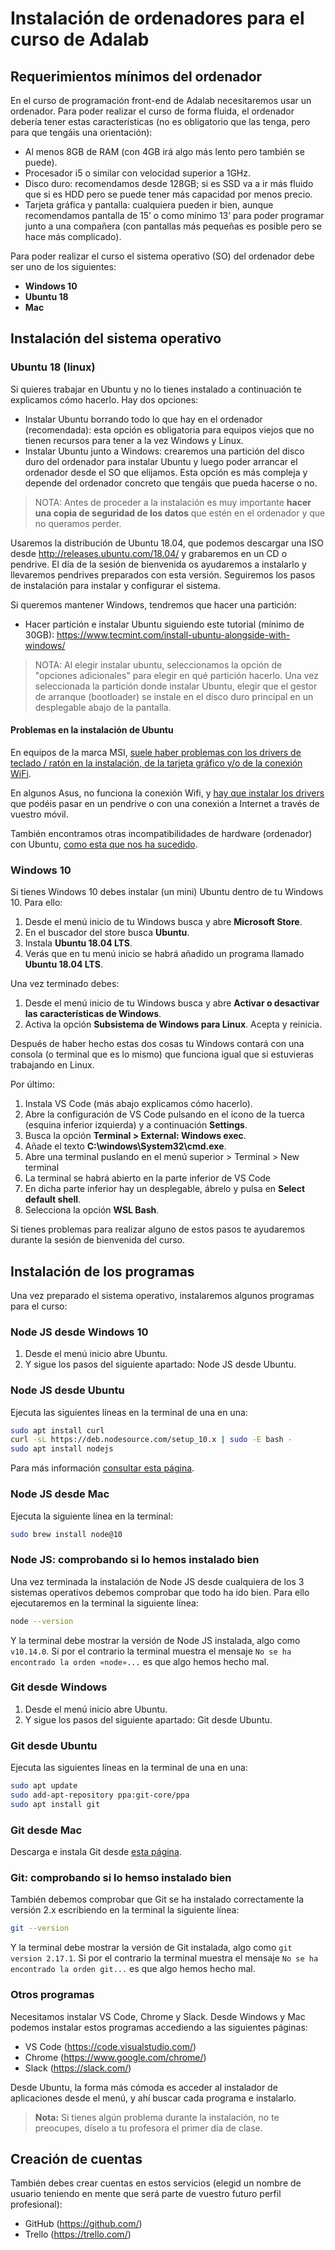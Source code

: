 # Instalación de ordenadores para el curso de Adalab

## Requerimientos mínimos del ordenador

En el curso de programación front-end de Adalab necesitaremos usar un ordenador. Para poder realizar el curso de forma fluida, el ordenador debería tener estas características (no es obligatorio que las tenga, pero para que tengáis una orientación):

- Al menos 8GB de RAM (con 4GB irá algo más lento pero también se puede).
- Procesador i5 o similar con velocidad superior a 1GHz.
- Disco duro: recomendamos desde 128GB; si es SSD va a ir más fluido que si es HDD pero se puede tener más capacidad por menos precio.
- Tarjeta gráfica y pantalla: cualquiera pueden ir bien, aunque recomendamos pantalla de 15’ o como mínimo 13’ para poder programar junto a una compañera (con pantallas más pequeñas es posible pero se hace más complicado).

Para poder realizar el curso el sistema operativo (SO) del ordenador debe ser uno de los siguientes:

- **Windows 10**
- **Ubuntu 18**
- **Mac**

## Instalación del sistema operativo

### Ubuntu 18 (linux)

Si quieres trabajar en Ubuntu y no lo tienes instalado a continuación te explicamos cómo hacerlo. Hay dos opciones:

- Instalar Ubuntu borrando todo lo que hay en el ordenador (recomendada): esta opción es obligatoria para equipos viejos que no tienen recursos para tener a la vez Windows y Linux.
- Instalar Ubuntu junto a Windows: crearemos una partición del disco duro del ordenador para instalar Ubuntu y luego poder arrancar el ordenador desde el SO que elijamos. Esta opción es más compleja y depende del ordenador concreto que tengáis que pueda hacerse o no.

> NOTA: Antes de proceder a la instalación es muy importante **hacer una copia de seguridad de los datos** que estén en el ordenador y que no queramos perder.

Usaremos la distribución de Ubuntu 18.04, que podemos descargar una ISO desde http://releases.ubuntu.com/18.04/ y grabaremos en un CD o pendrive. El día de la sesión de bienvenida os ayudaremos a instalarlo y llevaremos pendrives preparados con esta versión. Seguiremos los pasos de instalación para instalar y configurar el sistema.

Si queremos mantener Windows, tendremos que hacer una partición:

- Hacer partición e instalar Ubuntu siguiendo este tutorial (mínimo de 30GB): https://www.tecmint.com/install-ubuntu-alongside-with-windows/

> NOTA: Al elegir instalar ubuntu, seleccionamos la opción de "opciones adicionales" para elegir en qué partición hacerlo. Una vez seleccionada la partición donde instalar Ubuntu, elegir que el gestor de arranque (bootloader) se instale en el disco duro principal en un desplegable abajo de la pantalla.

#### Problemas en la instalación de Ubuntu

En equipos de la marca MSI, [suele haber problemas con los drivers de teclado / ratón en la instalación, de la tarjeta gráfico y/o de la conexión WiFi](https://gist.github.com/mari-linhares/cef4cb3440408e44963d1447a7db5ae0).

En algunos Asus, no funciona la conexión Wifi, y [hay que instalar los drivers](https://askubuntu.com/questions/990378/wi-fi-not-working-on-lenovo-thinkpad-e570-realtek-rtl8821ce) que podéis pasar en un pendrive o con una conexión a Internet a través de vuestro móvil.

También encontramos otras incompatibilidades de hardware (ordenador) con Ubuntu, [como esta que nos ha sucedido](https://askubuntu.com/questions/38780/how-do-i-set-nomodeset-after-ive-already-installed-ubuntu).

### Windows 10

Si tienes Windows 10 debes instalar (un mini) Ubuntu dentro de tu Windows 10. Para ello:

1. Desde el menú inicio de tu Windows busca y abre **Microsoft Store**.
1. En el buscador del store busca **Ubuntu**.
1. Instala **Ubuntu 18.04 LTS**.
1. Verás que en tu menú inicio se habrá añadido un programa llamado **Ubuntu 18.04 LTS**.

Una vez terminado debes:

1. Desde el menú inicio de tu Windows busca y abre **Activar o desactivar las características de Windows**.
1. Activa la opción **Subsistema de Windows para Linux**. Acepta y reinicia.

Después de haber hecho estas dos cosas tu Windows contará con una consola (o terminal que es lo mismo) que funciona igual que si estuvieras trabajando en Linux.

Por último:

1. Instala VS Code (más abajo explicamos cómo hacerlo).
1. Abre la configuración de VS Code pulsando en el icono de la tuerca (esquina inferior izquierda) y a continuación **Settings**.
1. Busca la opción **Terminal > External: Windows exec**.
1. Añade el texto **C:\windows\System32\cmd.exe**.
1. Abre una terminal puslando en el menú superior > Terminal > New terminal
1. La terminal se habrá abierto en la parte inferior de VS Code
1. En dicha parte inferior hay un desplegable, ábrelo y pulsa en **Select default shell**.
1. Selecciona la opción **WSL Bash**.

Si tienes problemas para realizar alguno de estos pasos te ayudaremos durante la sesión de bienvenida del curso.

## Instalación de los programas

Una vez preparado el sistema operativo, instalaremos algunos programas para el curso:

### Node JS desde Windows 10

1. Desde el menú inicio abre Ubuntu.
1. Y sigue los pasos del siguiente apartado: Node JS desde Ubuntu.

### Node JS desde Ubuntu

Ejecuta las siguientes líneas en la terminal de una en una:

```bash
sudo apt install curl
curl -sL https://deb.nodesource.com/setup_10.x | sudo -E bash -
sudo apt install nodejs
```

Para más información [consultar esta página](https://joshtronic.com/2018/05/08/how-to-install-nodejs-10-on-ubuntu-1804-lts/).

### Node JS desde Mac

Ejecuta la siguiente línea en la terminal:

```bash
sudo brew install node@10
```

### Node JS: comprobando si lo hemos instalado bien

Una vez terminada la instalación de Node JS desde cualquiera de los 3 sistemas operativos debemos comprobar que todo ha ido bien. Para ello ejecutaremos en la terminal la siguiente línea:

```bash
node --version
```

Y la terminal debe mostrar la versión de Node JS instalada, algo como `v10.14.0`.
Si por el contrario la terminal muestra el mensaje `No se ha encontrado la orden «node»...` es que algo hemos hecho mal.

### Git desde Windows

1. Desde el menú inicio abre Ubuntu.
1. Y sigue los pasos del siguiente apartado: Git desde Ubuntu.

### Git desde Ubuntu

Ejecuta las siguientes líneas en la terminal de una en una:

```bash
sudo apt update
sudo add-apt-repository ppa:git-core/ppa
sudo apt install git
```

### Git desde Mac

Descarga e instala Git desde [esta página](https://git-scm.com/download/mac).

### Git: comprobando si lo hemso instalado bien

También debemos comprobar que Git se ha instalado correctamente la versión 2.x escribiendo en la terminal la siguiente línea:

```bash
git --version
```

Y la terminal debe mostrar la versión de Git instalada, algo como `git version 2.17.1`. Si por el contrario la terminal muestra el mensaje `No se ha encontrado la orden git...` es que algo hemos hecho mal.

### Otros programas

Necesitamos instalar VS Code, Chrome y Slack. Desde Windows y Mac podemos instalar estos programas accediendo a las siguientes páginas:

- VS Code (https://code.visualstudio.com/)
- Chrome (https://www.google.com/chrome/)
- Slack (https://slack.com/)

Desde Ubuntu, la forma más cómoda es acceder al instalador de aplicaciones desde el menú, y ahí buscar cada programa e instalarlo.

> **Nota:** Si tienes algún problema durante la instalación, no te preocupes, díselo a tu profesora el primer día de clase.

## Creación de cuentas

También debes crear cuentas en estos servicios (elegid un nombre de usuario teniendo en mente que será parte de vuestro futuro perfil profesional):

- GitHub (https://github.com/)
- Trello (https://trello.com/)
